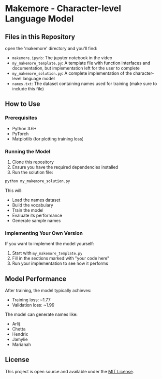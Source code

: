# Makemore - Character-level Language Model


## Files in this Repository

open the 'makemore' directory and you'll find:

- `makemore.ipynb`: The jupyter notebook in the video
- `my_makemore_template.py`: A template file with function interfaces and documentation, but implementation left for the user to complete
- `my_makemore_solution.py`: A complete implementation of the character-level language model
- `names.txt`: The dataset containing names used for training (make sure to include this file)

## How to Use

### Prerequisites

- Python 3.6+
- PyTorch
- Matplotlib (for plotting training loss)

### Running the Model

1. Clone this repository
2. Ensure you have the required dependencies installed
3. Run the solution file:

```bash
python my_makemore_solution.py
```

This will:
- Load the names dataset
- Build the vocabulary
- Train the model
- Evaluate its performance
- Generate sample names

### Implementing Your Own Version

If you want to implement the model yourself:

1. Start with `my_makemore_template.py`
2. Fill in the sections marked with "your code here"
3. Run your implementation to see how it performs

## Model Performance

After training, the model typically achieves:
- Training loss: ~1.77
- Validation loss: ~1.99

The model can generate names like:
- Arlij
- Chetta
- Hendrix
- Jamylie
- Marianah

## License

This project is open source and available under the [MIT License](LICENSE).
